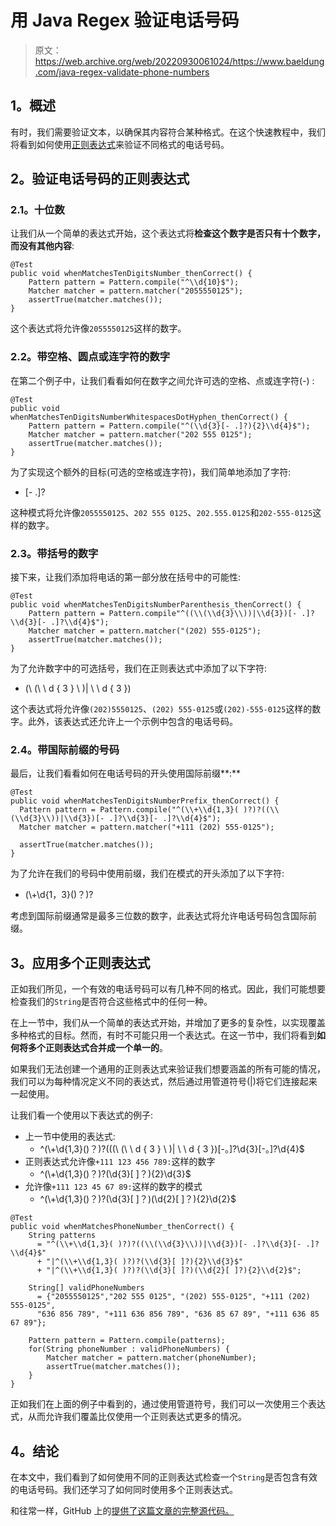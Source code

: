 # 用 Java Regex 验证电话号码

> 原文：<https://web.archive.org/web/20220930061024/https://www.baeldung.com/java-regex-validate-phone-numbers>

## **1。概述**

有时，我们需要验证文本，以确保其内容符合某种格式。在这个快速教程中，我们将看到如何使用[正则表达式](/web/20220630141021/https://www.baeldung.com/regular-expressions-java)来验证不同格式的电话号码。

## **2。验证电话号码的正则表达式**

### **2.1。十位数**

让我们从一个简单的表达式开始，这个表达式将**检查这个数字是否只有十个数字，而没有其他内容**:

```
@Test
public void whenMatchesTenDigitsNumber_thenCorrect() {
    Pattern pattern = Pattern.compile("^\\d{10}$");
    Matcher matcher = pattern.matcher("2055550125");
    assertTrue(matcher.matches());
}
```

这个表达式将允许像`2055550125`这样的数字。

### **2.2。带空格、圆点或连字符的数字**

在第二个例子中，让我们看看如何在数字之间允许可选的空格、点或连字符(-) :

```
@Test
public void whenMatchesTenDigitsNumberWhitespacesDotHyphen_thenCorrect() {
    Pattern pattern = Pattern.compile("^(\\d{3}[- .]?){2}\\d{4}$");
    Matcher matcher = pattern.matcher("202 555 0125");
    assertTrue(matcher.matches());
}
```

为了实现这个额外的目标(可选的空格或连字符)，我们简单地添加了字符:

*   [- .]?

这种模式将允许像`2055550125`、`202 555 0125`、`202.555.0125`和`202-555-0125`这样的数字。

### **2.3。带括号的数字**

接下来，让我们添加将电话的第一部分放在括号中的可能性:

```
@Test
public void whenMatchesTenDigitsNumberParenthesis_thenCorrect() {
    Pattern pattern = Pattern.compile"^((\\(\\d{3}\\))|\\d{3})[- .]?\\d{3}[- .]?\\d{4}$");
    Matcher matcher = pattern.matcher("(202) 555-0125");
    assertTrue(matcher.matches());
}
```

为了允许数字中的可选括号，我们在正则表达式中添加了以下字符:

*   (\ \(\ \ d { 3 } \ \)| \ \ d { 3 })

这个表达式将允许像`(202)5550125`、`(202) 555-0125`或`(202)-555-0125`这样的数字。此外，该表达式还允许上一个示例中包含的电话号码。

### **2.4。带国际前缀的号码**

最后，让我们看看如何在电话号码的开头使用国际前缀**:**

```
@Test
public void whenMatchesTenDigitsNumberPrefix_thenCorrect() {
  Pattern pattern = Pattern.compile("^(\\+\\d{1,3}( )?)?((\\(\\d{3}\\))|\\d{3})[- .]?\\d{3}[- .]?\\d{4}$");
  Matcher matcher = pattern.matcher("+111 (202) 555-0125");

  assertTrue(matcher.matches());
} 
```

为了允许在我们的号码中使用前缀，我们在模式的开头添加了以下字符:

*   (\\+\\d{1，3}()？)?

考虑到国际前缀通常是最多三位数的数字，此表达式将允许电话号码包含国际前缀。

## **3。应用多个正则表达式**

正如我们所见，一个有效的电话号码可以有几种不同的格式。因此，我们可能想要检查我们的`String`是否符合这些格式中的任何一种。

在上一节中，我们从一个简单的表达式开始，并增加了更多的复杂性，以实现覆盖多种格式的目标。然而，有时不可能只用一个表达式。在这一节中，我们将看到**如何将多个正则表达式合并成一个单一的**。

如果我们无法创建一个通用的正则表达式来验证我们想要涵盖的所有可能的情况，我们可以为每种情况定义不同的表达式，然后通过用管道符号(|)将它们连接起来一起使用。

让我们看一个使用以下表达式的例子:

*   上一节中使用的表达式:
    *   ^(\\+\\d{1,3}()？)?(((\ \(\ \ d { 3 } \ \)| \ \ d { 3 })[-。]?\\d{3}[-。]?\\d{4}$
*   正则表达式允许像`+111 123 456 789:`这样的数字
    *   ^(\\+\\d{1,3}()？)?(\\d{3}[ ]？){2}\\d{3}$
*   允许像`+111 123 45 67 89:`这样的数字的模式
    *   ^(\\+\\d{1,3}()？)?(\\d{3}[ ]？)(\\d{2}[ ]？){2}\\d{2}$

```
@Test
public void whenMatchesPhoneNumber_thenCorrect() {
    String patterns 
      = "^(\\+\\d{1,3}( )?)?((\\(\\d{3}\\))|\\d{3})[- .]?\\d{3}[- .]?\\d{4}$" 
      + "|^(\\+\\d{1,3}( )?)?(\\d{3}[ ]?){2}\\d{3}$" 
      + "|^(\\+\\d{1,3}( )?)?(\\d{3}[ ]?)(\\d{2}[ ]?){2}\\d{2}$";

    String[] validPhoneNumbers 
      = {"2055550125","202 555 0125", "(202) 555-0125", "+111 (202) 555-0125", 
      "636 856 789", "+111 636 856 789", "636 85 67 89", "+111 636 85 67 89"};

    Pattern pattern = Pattern.compile(patterns);
    for(String phoneNumber : validPhoneNumbers) {
        Matcher matcher = pattern.matcher(phoneNumber);
        assertTrue(matcher.matches());
    }
}
```

正如我们在上面的例子中看到的，通过使用管道符号，我们可以一次使用三个表达式，从而允许我们覆盖比仅使用一个正则表达式更多的情况。

## **4。结论**

在本文中，我们看到了如何使用不同的正则表达式检查一个`String`是否包含有效的电话号码。我们还学习了如何同时使用多个正则表达式。

和往常一样，GitHub 上的[提供了这篇文章的完整源代码。](https://web.archive.org/web/20220630141021/https://github.com/eugenp/tutorials/tree/master/core-java-modules/core-java-regex)